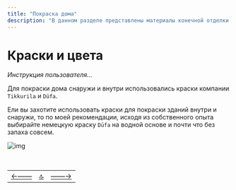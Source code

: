 ```yaml
---
title: "Покраска дома"
description: "В данном разделе представлены материалы конечной отделки дома"
---
```


<div class="navi"><nav id="navi"><!-- js --></nav></div>

# Краски и цвета 

*Инструкция пользователя…*

Для покраски дома снаружи и внутри использовались краски компании `Tikkurila` и `Düfa`.

Ели вы захотите использовать краски для покраски зданий внутри и снаружи, то по моей рекомендации, исходя из собственного опыта выбирайте немецкую краску `Düfa` на водной основе и почти что без запаха совсем.

<span id="page-name-img" class="img" onclick="imgResize()">![img](https://img.a374.ru/kraski-banya.jpg)</span>



<script src="assets/js/navi.js"></script>




<!--ystm_start-->
<br>

 |||| 
 |:---|:---:|---:| 
 [←——](005-devices.md)|[ 🔝 ](#)|[——→](404.md) 

 <br>
<!--ystm_end-->
